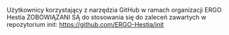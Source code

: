 Użytkownicy korzystający z narzędzia GitHub w ramach organizacji ERGO Hestia ZOBOWIĄZANI SĄ do stosowania się do zaleceń zawartych w repozytorium init: https://github.com/ERGO-Hestia/init
